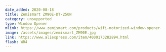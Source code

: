 ```yaml
---
date_added: 2020-08-18
title: Zemismart ZM90E-DT-250N
category: unsupported
type: Window Opener
mlink: https://www.zemismart.com/products/wifi-motorized-window-opener-electric-chain-tuya-smart-life-app-alexa-google-home-control-110v-240v
image: /assets/images/zemismart_ZM90E.jpg
link: https://www.aliexpress.com/item/4000173282894.html
flash: WR4
---
```

